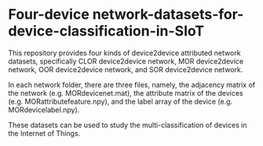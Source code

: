 # Four-device network-datasets-for-device-classification-in-SIoT


This repository provides four kinds of device2device attributed network datasets, specifically CLOR device2device network, MOR device2device network, OOR device2device network, and SOR device2device network.

In each network folder, there are three files, namely, the adjacency matrix of the network (e.g. MORdevicenet.mat), the attribute matrix of the devices (e.g. MORattributefeature.npy), and the label array of the device (e.g. MORdevicelabel.npy).

These datasets can be used to study the multi-classification of devices in the Internet of Things.



